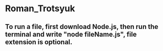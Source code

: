 # Roman_Trotsyuk
## To run a file, first download Node.js, then run the terminal and write "node fileName.js", file extension is optional.

